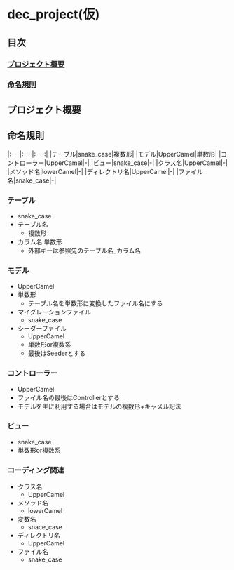# dec_project(仮)

## 目次
### [プロジェクト概要](#プロジェクト概要)
### [命名規則](#命名規則)

## プロジェクト概要


## 命名規則

|:---|:---|:---:|
|テーブル|snake_case|複数形|
|モデル|UpperCamel|単数形|
|コントローラー|UpperCamel|-|
|ビュー|snake_case|-|
|クラス名|UpperCamel|-|
|メソッド名|lowerCamel|-|
|ディレクトリ名|UpperCamel|-|
|ファイル名|snake_case|-|

### テーブル
* snake_case
* テーブル名
  * 複数形
* カラム名 単数形
  * 外部キーは参照先のテーブル名_カラム名

### モデル
* UpperCamel
* 単数形
  * テーブル名を単数形に変換したファイル名にする
* マイグレーションファイル
  * snake_case
* シーダーファイル
  * UpperCamel
  * 単数形or複数系
  * 最後はSeederとする

### コントローラー
* UpperCamel
* ファイル名の最後はControllerとする
* モデルを主に利用する場合はモデルの複数形+キャメル記法

### ビュー
* snake_case
* 単数形or複数系

### コーディング関連
* クラス名
  * UpperCamel
* メソッド名
  * lowerCamel
* 変数名
  * snace_case
* ディレクトリ名
  * UpperCamel
* ファイル名
  * snake_case       
